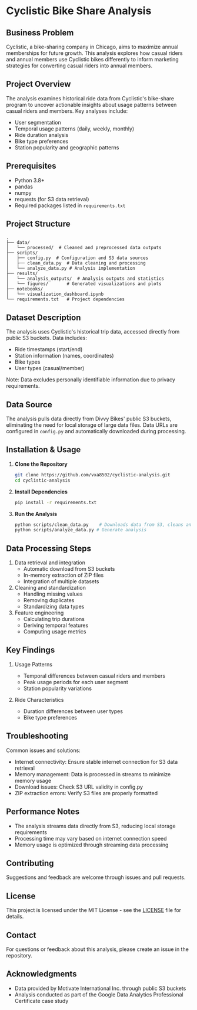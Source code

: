 # Cyclistic Bike Share Analysis

## Business Problem
Cyclistic, a bike-sharing company in Chicago, aims to maximize annual memberships for future growth. This analysis explores how casual riders and annual members use Cyclistic bikes differently to inform marketing strategies for converting casual riders into annual members.

## Project Overview
The analysis examines historical ride data from Cyclistic's bike-share program to uncover actionable insights about usage patterns between casual riders and members. Key analyses include:
- User segmentation
- Temporal usage patterns (daily, weekly, monthly)
- Ride duration analysis
- Bike type preferences
- Station popularity and geographic patterns

## Prerequisites
- Python 3.8+
- pandas
- numpy
- requests (for S3 data retrieval)
- Required packages listed in `requirements.txt`

## Project Structure
```
.
├── data/
│   └── processed/  # Cleaned and preprocessed data outputs
├── scripts/
│   ├── config.py  # Configuration and S3 data sources
│   ├── clean_data.py  # Data cleaning and processing
│   └── analyze_data.py # Analysis implementation
├── results/          
│   └── analysis_outputs/  # Analysis outputs and statistics
│   └── figures/       # Generated visualizations and plots
├── notebooks/
│   └── visualization_dashboard.ipynb  
└── requirements.txt   # Project dependencies
```

## Dataset Description
The analysis uses Cyclistic's historical trip data, accessed directly from public S3 buckets. Data includes:
- Ride timestamps (start/end)
- Station information (names, coordinates)
- Bike types
- User types (casual/member)

Note: Data excludes personally identifiable information due to privacy requirements.

## Data Source
The analysis pulls data directly from Divvy Bikes' public S3 buckets, eliminating the need for local storage of large data files. Data URLs are configured in `config.py` and automatically downloaded during processing.

## Installation & Usage

1. **Clone the Repository**
   ```bash
   git clone https://github.com/vxa8502/cyclistic-analysis.git
   cd cyclistic-analysis
   ```

2. **Install Dependencies**
   ```bash
   pip install -r requirements.txt
   ```

3. **Run the Analysis**
   ```bash
   python scripts/clean_data.py    # Downloads data from S3, cleans and processes it
   python scripts/analyze_data.py # Generate analysis
   ```

## Data Processing Steps
1. Data retrieval and integration
   - Automatic download from S3 buckets
   - In-memory extraction of ZIP files
   - Integration of multiple datasets
2. Cleaning and standardization
   - Handling missing values
   - Removing duplicates
   - Standardizing data types
3. Feature engineering
   - Calculating trip durations
   - Deriving temporal features
   - Computing usage metrics

## Key Findings
1. Usage Patterns
   - Temporal differences between casual riders and members
   - Peak usage periods for each user segment
   - Station popularity variations

2. Ride Characteristics
   - Duration differences between user types
   - Bike type preferences

## Troubleshooting
Common issues and solutions:
- Internet connectivity: Ensure stable internet connection for S3 data retrieval
- Memory management: Data is processed in streams to minimize memory usage
- Download issues: Check S3 URL validity in config.py
- ZIP extraction errors: Verify S3 files are properly formatted

## Performance Notes
- The analysis streams data directly from S3, reducing local storage requirements
- Processing time may vary based on internet connection speed
- Memory usage is optimized through streaming data processing

## Contributing
Suggestions and feedback are welcome through issues and pull requests.

## License
This project is licensed under the MIT License - see the [LICENSE](LICENSE) file for details.

## Contact
For questions or feedback about this analysis, please create an issue in the repository.

## Acknowledgments
- Data provided by Motivate International Inc. through public S3 buckets
- Analysis conducted as part of the Google Data Analytics Professional Certificate case study
